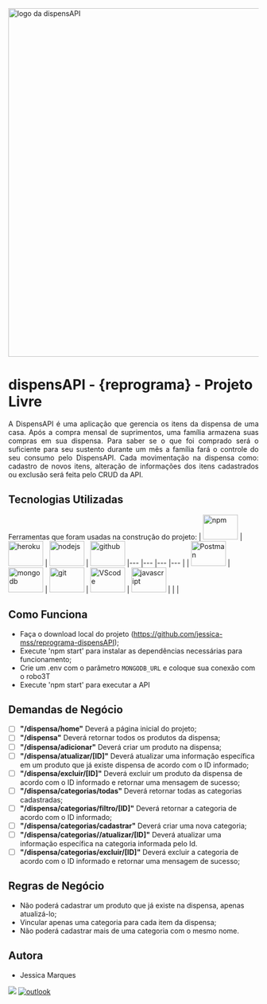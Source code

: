 <img src="https://i.imgur.com/6bntZGn.png" alt="logo da dispensAPI" width="700">

# dispensAPI - {reprograma} - Projeto Livre

<p align="justify"> A DispensAPI é uma aplicação que gerencia os itens da dispensa de uma casa. Após a compra mensal de suprimentos, uma família armazena suas compras em sua dispensa. Para saber se o que foi comprado será o suficiente para seu sustento durante um mês a família fará o controle do seu consumo pelo DispensAPI. Cada movimentação na dispensa como: cadastro de novos itens, alteração de informações dos itens cadastrados ou exclusão será feita pelo CRUD da API. </p>

## Tecnologias Utilizadas

Ferramentas que foram usadas na construção do projeto:
| <img width="70" height="50" src="https://i.imgur.com/TJbRe4D.png" alt="npm"/></code> | <img width="70" height="50" src="https://i.imgur.com/9OrPpPn.png" alt="heroku"/></code> | <img width="70" height="50" src="https://i.imgur.com/S9rEEsR.png" alt="nodejs"/> | <img width="70" height="50" src="https://i.imgur.com/2xAdaHj.png" alt="github"/></code>
|--- |--- |--- |--- |
| <img width="70" height="50" src="https://i.imgur.com/YBIQkiH.png" alt="Postman"/></code> | <img width="70" height="50" src="https://i.imgur.com/O3vQ0ok.png" alt="mongodb"/></code> | <img width="70" height="50" src="https://i.imgur.com/jL9D3c5.png" alt="git"/></code> | <img width="70" height="50" src="https://www.vectorlogo.zone/logos/visualstudio_code/visualstudio_code-ar21.svg" alt="VScode"/></code>
| <img width="70" height="50" src="https://i.imgur.com/I9bCtGE.png" alt="javascript"/></code> |   |  |  
  

## Como Funciona

- Faça o download local do projeto (<https://github.com/jessica-mss/reprograma-dispensAPI>);
- Execute 'npm start' para instalar as dependências necessárias para funcionamento;
- Crie um .env com o parâmetro `MONGODB_URL` e coloque sua conexão com o robo3T
- Execute 'npm start' para executar a API
 
## Demandas de Negócio

- [ ]  **"/dispensa/home"** Deverá a página inicial do projeto;
- [ ]  **"/dispensa"** Deverá retornar todos os produtos da dispensa;
- [ ]  **"/dispensa/adicionar"** Deverá criar um produto na dispensa;
- [ ]  **"/dispensa/atualizar/[ID]"** Deverá atualizar uma informação específica em um produto que já existe dispensa de acordo com o ID informado;
- [ ]  **"/dispensa/excluir/[ID]"** Deverá excluir um produto da dispensa de acordo com o ID informado e retornar uma mensagem de sucesso;
- [ ]  **"/dispensa/categorias/todas"** Deverá retornar todas as categorias cadastradas;
- [ ]  **"/dispensa/categorias/filtro/[ID]"** Deverá retornar a categoria de acordo com o ID informado;
- [ ]  **"/dispensa/categorias/cadastrar"** Deverá criar uma nova categoria;
- [ ]  **"/dispensa/categorias//atualizar/[ID]"** Deverá atualizar uma informação específica na categoria informada pelo Id.
- [ ]  **"/dispensa/categorias/excluir/[ID]"** Deverá excluir a categoria de acordo com o ID informado e retornar uma mensagem de sucesso;

## Regras de Negócio

- Não poderá cadastrar um produto que já existe na dispensa, apenas atualizá-lo;
- Vincular apenas uma categoria para cada item da dispensa;
- Não poderá cadastrar mais de uma categoria com o mesmo nome.


## **Autora**

- Jessica Marques

[<img src="https://img.shields.io/badge/linkedin-%230077B5.svg?&style=for-the-badge&logo=linkedin&logoColor=white" />](https://www.linkedin.com/in/jessicamarquess/) 
[![outlook](https://img.shields.io/badge/outlook-0078D4?style=for-the-badge&logo=microsoft-outlook&logoColor=white)](mailto:jessica-mss@hotmail.com)

